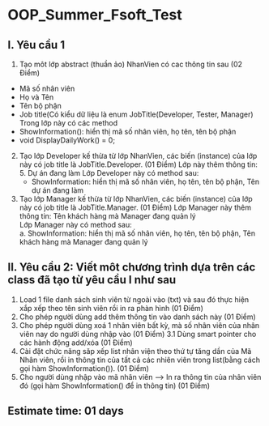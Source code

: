 # OOP_Summer_Fsoft_Test
## I. Yêu cầu 1
1. Tạo môt lớp abstract (thuần ảo) NhanVien có cac thông tin sau (02 Điểm)
  - Mã số nhân viên
  - Họ và Tên
  - Tên bộ phận
  - Job title(Có kiểu dữ liệu là enum JobTitle(Developer, Tester, Manager)  
  Trong lớp này có các method
  - ShowInformation(): hiển thị mã số nhân viên, họ tên, tên bộ phận
  - void DisplayDailyWork() = 0;
2. Tạo lớp Developer kế thừa từ lớp NhanVien, các biến (instance) của lớp này có job title là JobTitle.Developer. (01 Điểm) 
Lớp này thêm thông tin: 5. Dự án đang làm 
  Lớp Developer này có method sau:  
    - ShowInformation: hiển thị mã số nhân viên, họ tên, tên bộ phận, Tên dự án đang làm
3. Tạo lớp Manager kế thừa từ lớp NhanVien, các biến (instance) của lớp này có job title là JobTitle.Manager. (01 Điểm) 
  Lớp Manager này thêm thông tin: Tên khách hàng mà Manager đang quản lý  
  Lớp Manager này có method sau:  
    a. ShowInformation: hiển thị mã số nhân viên, họ tên, tên bộ phận, Tên khách hàng mà Manager đang quản lý 
## II. Yêu cầu 2: Viết môt chương trình dựa trên các class đã tạo từ yêu cầu I như sau  
  1. Load 1 file danh sách sinh viên từ ngoài vào (txt) và sau đó thực hiện xắp xếp theo tên sinh viên rồi in ra phàn hình (01 Điểm)  
  2. Cho phép người dùng add thêm thông tin vào danh sách này (01 Điểm) 
  3. Cho phép người dùng xoá 1 nhân viên bất kỳ, mà số nhân viên của nhân viên nay do người
  dùng nhập vào (01 Điểm) 
  3.1 Dùng smart pointer cho các hành động add/xóa (01 Điểm)  
  4. Cài đặt chức năng săp xếp list nhân viện theo thứ tự tăng dần của Mã Nhân viên, rồi in thông
  tin của tất cả các nhiên viên trong list(bằng cách gọi hàm ShowInformation()). (01 Điểm)  
  5. Cho người dùng nhập vào mã nhân viên --> In ra thông tin của nhân viên đó (gọi hàm ShowInformation() để in thông tin) (01 Điểm)  
## Estimate time: 01 days 
